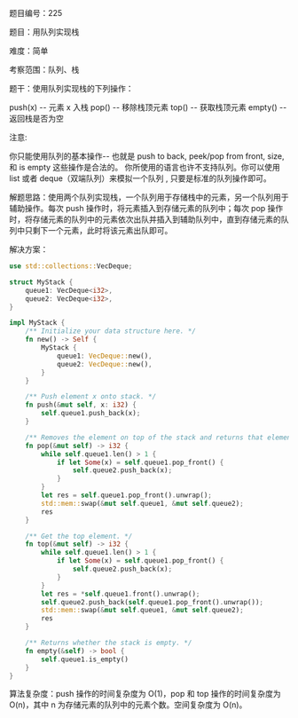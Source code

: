 题目编号：225

题目：用队列实现栈

难度：简单

考察范围：队列、栈

题干：使用队列实现栈的下列操作：

push(x) -- 元素 x 入栈
pop() -- 移除栈顶元素
top() -- 获取栈顶元素
empty() -- 返回栈是否为空

注意:

你只能使用队列的基本操作-- 也就是 push to back, peek/pop from front, size, 和 is empty 这些操作是合法的。
你所使用的语言也许不支持队列。你可以使用 list 或者 deque（双端队列）来模拟一个队列 , 只要是标准的队列操作即可。

解题思路：使用两个队列实现栈，一个队列用于存储栈中的元素，另一个队列用于辅助操作。每次 push 操作时，将元素插入到存储元素的队列中；每次 pop 操作时，将存储元素的队列中的元素依次出队并插入到辅助队列中，直到存储元素的队列中只剩下一个元素，此时将该元素出队即可。

解决方案：

```rust
use std::collections::VecDeque;

struct MyStack {
    queue1: VecDeque<i32>,
    queue2: VecDeque<i32>,
}

impl MyStack {
    /** Initialize your data structure here. */
    fn new() -> Self {
        MyStack {
            queue1: VecDeque::new(),
            queue2: VecDeque::new(),
        }
    }

    /** Push element x onto stack. */
    fn push(&mut self, x: i32) {
        self.queue1.push_back(x);
    }

    /** Removes the element on top of the stack and returns that element. */
    fn pop(&mut self) -> i32 {
        while self.queue1.len() > 1 {
            if let Some(x) = self.queue1.pop_front() {
                self.queue2.push_back(x);
            }
        }
        let res = self.queue1.pop_front().unwrap();
        std::mem::swap(&mut self.queue1, &mut self.queue2);
        res
    }

    /** Get the top element. */
    fn top(&mut self) -> i32 {
        while self.queue1.len() > 1 {
            if let Some(x) = self.queue1.pop_front() {
                self.queue2.push_back(x);
            }
        }
        let res = *self.queue1.front().unwrap();
        self.queue2.push_back(self.queue1.pop_front().unwrap());
        std::mem::swap(&mut self.queue1, &mut self.queue2);
        res
    }

    /** Returns whether the stack is empty. */
    fn empty(&self) -> bool {
        self.queue1.is_empty()
    }
}
```

算法复杂度：push 操作的时间复杂度为 O(1)，pop 和 top 操作的时间复杂度为 O(n)，其中 n 为存储元素的队列中的元素个数。空间复杂度为 O(n)。